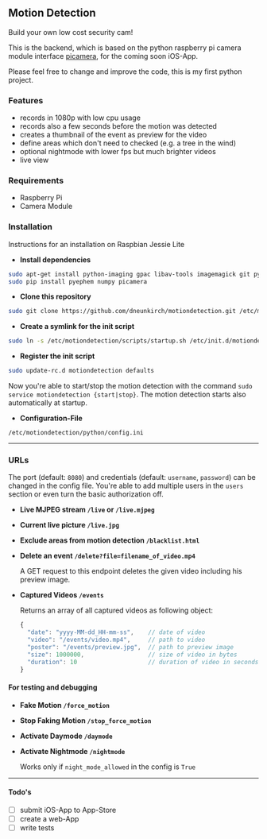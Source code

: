 ## Motion Detection

Build your own low cost security cam!

This is the backend, which is based on the python raspberry pi camera module interface [picamera](https://github.com/waveform80/picamera), for the coming soon iOS-App.
   
Please feel free to change and improve the code, this is my first python project.

### Features
- records in 1080p with low cpu usage
- records also a few seconds before the motion was detected
- creates a thumbnail of the event as preview for the video
- define areas which don't need to checked (e.g. a tree in the wind)
- optional nightmode with lower fps but much brighter videos 
- live view

### Requirements
- Raspberry Pi
- Camera Module

### Installation

Instructions for an installation on Raspbian Jessie Lite 

- **Install dependencies** 

```bash
sudo apt-get install python-imaging gpac libav-tools imagemagick git python-dev python-pip
sudo pip install pyephem numpy picamera
```

- **Clone this repository**

```bash
sudo git clone https://github.com/dneunkirch/motiondetection.git /etc/motiondetection
```

- **Create a symlink for the init script**

```bash
sudo ln -s /etc/motiondetection/scripts/startup.sh /etc/init.d/motiondetection
```

- **Register the init script**

```bash
sudo update-rc.d motiondetection defaults
```

Now you're able to start/stop the motion detection with the command `sudo service motiondetection {start|stop}`. The motion detection starts also automatically at startup.

- **Configuration-File**

`/etc/motiondetection/python/config.ini` 

---

### URLs

The port (default: `8080`) and credentials (default: `username`, `password`) can be changed in the config file. You're able to add multiple users in the `users` section or even turn the basic authorization off.
  
- **Live MJPEG stream `/live` or `/live.mjpeg`**
- **Current live picture `/live.jpg`**
- **Exclude areas from motion detection `/blacklist.html`**
- **Delete an event `/delete?file=filename_of_video.mp4`**

    A GET request to this endpoint deletes the given video including his preview image.
- **Captured Videos `/events`**

    Returns an array of all captured videos as following object:

    ```js
    {
      "date": "yyyy-MM-dd_HH-mm-ss",    // date of video
      "video": "/events/video.mp4",     // path to video
      "poster": "/events/preview.jpg",  // path to preview image
      "size": 1000000,                  // size of video in bytes
      "duration": 10                    // duration of video in seconds
    }
    ```

#### For testing and debugging

- **Fake Motion `/force_motion`**
- **Stop Faking Motion `/stop_force_motion`**
- **Activate Daymode `/daymode`**
- **Activate Nightmode `/nightmode`**

    Works only if `night_mode_allowed` in the config is `True`

---

#### Todo's
- [ ] submit iOS-App to App-Store
- [ ] create a web-App
- [ ] write tests
